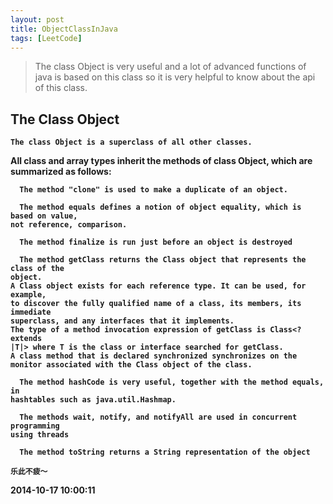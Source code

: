 ```yaml
---
layout: post
title: ObjectClassInJava
tags: [LeetCode]
---
```


> The class Object is very useful and a lot of advanced functions of java is based on this class
>so it is very helpful to know about the api of this class.

<h2><strong>The Class Object<strong></h2>

	The class Object is a superclass of all other classes.
All class and array types inherit the methods of class Object, which are
summarized as follows:



```
  The method "clone" is used to make a duplicate of an object.
```

```
  The method equals defines a notion of object equality, which is based on value,
not reference, comparison.
```

```
  The method finalize is run just before an object is destroyed
```

```
  The method getClass returns the Class object that represents the class of the
object.
A Class object exists for each reference type. It can be used, for example,
to discover the fully qualified name of a class, its members, its immediate
superclass, and any interfaces that it implements.
The type of a method invocation expression of getClass is Class<? extends
|T|> where T is the class or interface searched for getClass.
A class method that is declared synchronized synchronizes on the
monitor associated with the Class object of the class.
```

```
  The method hashCode is very useful, together with the method equals, in
hashtables such as java.util.Hashmap.
```

```
  The methods wait, notify, and notifyAll are used in concurrent programming
using threads
```

```
  The method toString returns a String representation of the object
```


	
	乐此不疲～

2014-10-17 10:00:11










